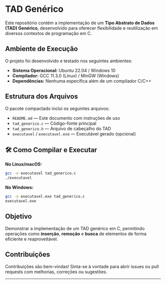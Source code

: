 # TAD Genérico

Este repositório contém a implementação de um **Tipo Abstrato de Dados (TAD) Genérico**, desenvolvido para oferecer flexibilidade e reutilização em diversos contextos de programação em C.

## Ambiente de Execução

O projeto foi desenvolvido e testado nos seguintes ambientes:

- **Sistema Operacional:** Ubuntu 22.04 / Windows 10  
- **Compilador:** GCC 11.3.0 (Linux) / MinGW (Windows)  
- **Dependências:** Nenhuma específica além de um compilador C/C++

## Estrutura dos Arquivos

O pacote compactado inclui os seguintes arquivos:

- `README.md` — Este documento com instruções de uso  
- `tad_generico.c` — Código-fonte principal  
- `tad_generico.h` — Arquivo de cabeçalho do TAD  
- `executavel` / `executavel.exe` — Executável gerado (opcional)

## 🛠️ Como Compilar e Executar

**No Linux/macOS:**
```sh
gcc -o executavel tad_generico.c
./executavel
```

**No Windows:**
```sh
gcc -o executavel.exe tad_generico.c
executavel.exe
```

## Objetivo

Demonstrar a implementação de um TAD genérico em C, permitindo operações como **inserção**, **remoção** e **busca** de elementos de forma eficiente e reaproveitável.

## Contribuições

Contribuições são bem-vindas! Sinta-se à vontade para abrir issues ou pull requests com melhorias, correções ou sugestões.

---

